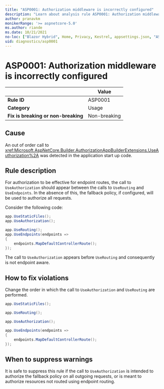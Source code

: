 ```yaml
---
title: "ASP0001: Authorization middleware is incorrectly configured"
description: "Learn about analysis rule ASP0001: Authorization middleware is incorrectly configured"
author: pranavkm
monikerRange: '>= aspnetcore-5.0'
ms.author: riande
ms.date: 10/21/2021
no-loc: ["Blazor Hybrid", Home, Privacy, Kestrel, appsettings.json, "ASP.NET Core Identity", cookie, Cookie, Blazor, "Blazor Server", "Blazor WebAssembly", "Identity", "Let's Encrypt", Razor, SignalR]
uid: diagnostics/asp0001
---
```

# ASP0001: Authorization middleware is incorrectly configured

| | Value |
|-|-|
| **Rule ID** |ASP0001|
| **Category** |Usage|
| **Fix is breaking or non-breaking** |Non-breaking|

## Cause

An out of order call to <xref:Microsoft.AspNetCore.Builder.AuthorizationAppBuilderExtensions.UseAuthorization%2A> was detected in the application start up code.

## Rule description

For authorization to be effective for endpoint routes, the call to `UseAuthorization` should appear between the calls to `UseRouting` and `UseEndpoints`. In the absence of this, the fallback policy, if configured, will be used to authorize all requests.

Consider the following code:

```csharp
app.UseStaticFiles();
app.UseAuthorization();

app.UseRouting();
app.UseEndpoints(endpoints =>
{
    endpoints.MapDefaultControllerRoute();
});
```

The call to `UseAuthorization` appears before `UseRouting` and consequently is not endpoint aware.

## How to fix violations

Change the order in which the call to `UseAuthorization` and `UseRouting` are performed.

```csharp
app.UseStaticFiles();

app.UseRouting();

app.UseAuthorization();

app.UseEndpoints(endpoints =>
{
    endpoints.MapDefaultControllerRoute();
});
```

## When to suppress warnings

It is safe to suppress this rule if the call to `UseAuthorization` is intended to authorize the fallback policy on all outgoing requests, or is meant to authorize resources not routed using endpoint routing.
